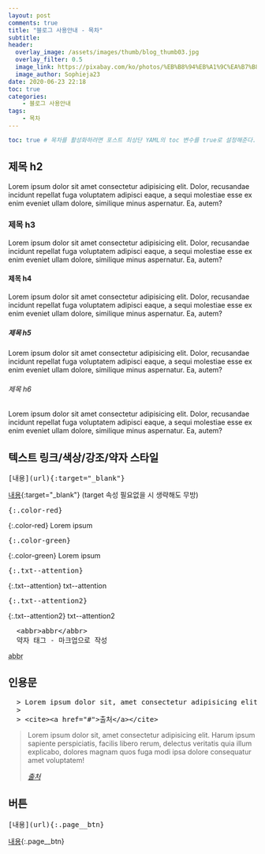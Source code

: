 ```yaml
---
layout: post
comments: true
title: "블로그 사용안내 - 목차"
subtitle:
header:
  overlay_image: /assets/images/thumb/blog_thumb03.jpg
  overlay_filter: 0.5
  image_link: https://pixabay.com/ko/photos/%EB%B8%94%EB%A1%9C%EA%B7%B8-%EB%B8%94%EB%A1%9C%EA%B9%85-%EC%9B%8C%EB%93%9C-%ED%94%84%EB%A0%88%EC%8A%A4-684748/
  image_author: Sophieja23
date: 2020-06-23 22:18
toc: true
categories:
    - 블로그 사용안내
tags:
    - 목차
---
```


```yaml
toc: true # 목차를 활성화하려면 포스트 최상단 YAML의 toc 변수를 true로 설정해준다.
```

## 제목 h2

Lorem ipsum dolor sit amet consectetur adipisicing elit. Dolor, recusandae incidunt repellat fuga voluptatem adipisci eaque, a sequi molestiae esse ex enim eveniet ullam dolore, similique minus aspernatur. Ea, autem?

### 제목 h3

Lorem ipsum dolor sit amet consectetur adipisicing elit. Dolor, recusandae incidunt repellat fuga voluptatem adipisci eaque, a sequi molestiae esse ex enim eveniet ullam dolore, similique minus aspernatur. Ea, autem?

#### 제목 h4

Lorem ipsum dolor sit amet consectetur adipisicing elit. Dolor, recusandae incidunt repellat fuga voluptatem adipisci eaque, a sequi molestiae esse ex enim eveniet ullam dolore, similique minus aspernatur. Ea, autem?

##### 제목 h5

Lorem ipsum dolor sit amet consectetur adipisicing elit. Dolor, recusandae incidunt repellat fuga voluptatem adipisci eaque, a sequi molestiae esse ex enim eveniet ullam dolore, similique minus aspernatur. Ea, autem?

###### 제목 h6

Lorem ipsum dolor sit amet consectetur adipisicing elit. Dolor, recusandae incidunt repellat fuga voluptatem adipisci eaque, a sequi molestiae esse ex enim eveniet ullam dolore, similique minus aspernatur. Ea, autem?

## 텍스트 링크/색상/강조/약자 스타일

<pre class="codebox" title="markdown 코드">
[내용](url){:target="_blank"}
</pre>

[내용](https://selosele.github.io/jekyll-theme-tidyred){:target="_blank"}
(target 속성 필요없을 시 생략해도 무방)

<pre class="codebox" title="markdown 코드">{:.color-red}</pre>

{:.color-red}
Lorem ipsum

<pre class="codebox" title="markdown 코드">{:.color-green}</pre>

{:.color-green}
Lorem ipsum

<pre class="codebox" title="markdown 코드">{:.txt--attention}</pre>

{:.txt--attention}
txt--attention

<pre class="codebox" title="markdown 코드">{:.txt--attention2}</pre>

{:.txt--attention2}
txt--attention2

<pre class="codebox" title="markdown 코드">
  &lt;abbr&gt;abbr&lt;/abbr&gt;
  약자 태그 - 마크업으로 작성
</pre>

<abbr title="abbreviation">abbr</abbr>

## 인용문

<pre class="codebox" title="markdown 코드">
  > Lorem ipsum dolor sit, amet consectetur adipisicing elit. Harum ipsum sapiente perspiciatis, facilis libero rerum, delectus veritatis quia illum explicabo, dolores magnam quos fuga modi ipsa dolore consequatur amet voluptatem!
  >
  > &lt;cite&gt;&lt;a href="#"&gt;출처&lt;/a&gt;&lt;/cite&gt;
</pre>

> Lorem ipsum dolor sit, amet consectetur adipisicing elit. Harum ipsum sapiente perspiciatis, facilis libero rerum, delectus veritatis quia illum explicabo, dolores magnam quos fuga modi ipsa dolore consequatur amet voluptatem!
>
> <cite><a href="#">출처</a></cite>

## 버튼

<pre class="codebox" title="markdown 코드">[내용](url){:.page__btn}</pre>

[내용](https://selosele.github.io/jekyll-theme-tidyred){:.page__btn}